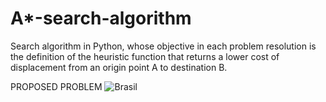 # A*-search-algorithm
Search algorithm in Python, whose objective in each problem resolution is the definition of the heuristic function that returns a lower cost of displacement from an origin point A to destination B.

PROPOSED PROBLEM
![Brasil](https://user-images.githubusercontent.com/112210508/212222278-19b5e0bb-07be-46c7-8297-17b6f457cc8d.png)

